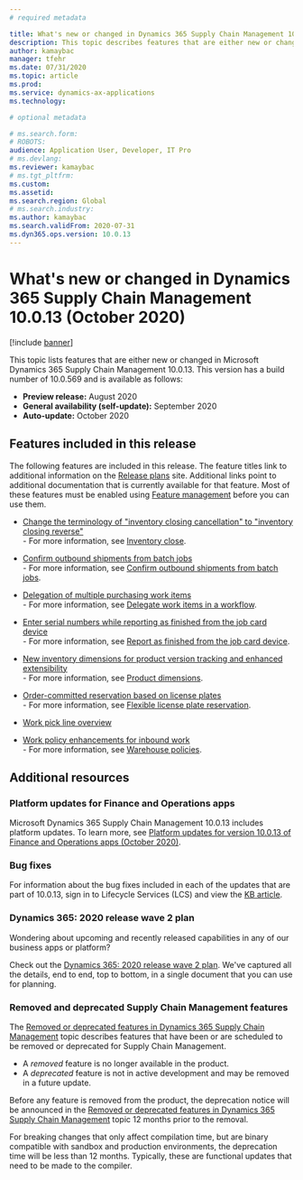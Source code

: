 ```yaml
---
# required metadata

title: What's new or changed in Dynamics 365 Supply Chain Management 10.0.13 (October 2020)
description: This topic describes features that are either new or changed in Dynamics 365 Supply Chain Management 10.0.13. 
author: kamaybac
manager: tfehr
ms.date: 07/31/2020
ms.topic: article
ms.prod: 
ms.service: dynamics-ax-applications
ms.technology: 

# optional metadata

# ms.search.form: 
# ROBOTS: 
audience: Application User, Developer, IT Pro
# ms.devlang: 
ms.reviewer: kamaybac
# ms.tgt_pltfrm: 
ms.custom: 
ms.assetid: 
ms.search.region: Global
# ms.search.industry: 
ms.author: kamaybac
ms.search.validFrom: 2020-07-31 
ms.dyn365.ops.version: 10.0.13
---
```


# What's new or changed in Dynamics 365 Supply Chain Management 10.0.13 (October 2020)

[!include [banner](../includes/banner.md)]

This topic lists features that are either new or changed in Microsoft Dynamics 365 Supply Chain Management 10.0.13. This version has a build number of 10.0.569 and is available as follows:

- **Preview release:** August 2020
- **General availability (self-update):** September 2020
- **Auto-update:** October 2020

## Features included in this release

The following features are included in this release. The feature titles link to additional information on the [Release plans](https://docs.microsoft.com/dynamics365/release-plans/) site. Additional links point to additional documentation that is currently available for that feature. Most of these features must be enabled using [Feature management](../../fin-ops-core/fin-ops/get-started/feature-management/feature-management-overview.md) before you can use them.

- [Change the terminology of "inventory closing cancellation" to "inventory closing reverse"](https://docs.microsoft.com/dynamics365-release-plan/2020wave1/dynamics365-supply-chain-management/change-terminology-inventory-closing-cancellation-inventory-closing-reverse)<br> - For more information, see [Inventory close](../cost-management/inventory-close.md).

- [Confirm outbound shipments from batch jobs](https://docs.microsoft.com/dynamics365-release-plan/2020wave2/finance-operations/dynamics365-supply-chain-management/confirm-outbound-shipments-batch-jobs)<br> - For more information, see [Confirm outbound shipments from batch jobs](../warehousing/confirm-outbound-shipments-from-batch-jobs.md).

- [Delegation of multiple purchasing work items](https://docs.microsoft.com/dynamics365-release-plan/2020wave1/dynamics365-supply-chain-management/delegation-multiple-purchasing-work-items)<br> - For more information, see [Delegate work items in a workflow](../../fin-ops-core/fin-ops/organization-administration/tasks/delegate-work-items-workflow.md).

- [Enter serial numbers while reporting as finished from the job card device](https://docs.microsoft.com/dynamics365-release-plan/2020wave2/finance-operations/dynamics365-supply-chain-management/enter-serial-numbers-while-reporting-as-finished-job-card-device)<br> - For more information, see [Report as finished from the job card device](../production-control/report-finished-job-device.md).

- [New inventory dimensions for product version tracking and enhanced extensibility](https://docs.microsoft.com/dynamics365-release-plan/2020wave2/finance-operations/dynamics365-supply-chain-management/new-inventory-dimensions-product-version-tracking-enhanced-extensibility)<br> - For more information, see [Product dimensions](../pim/product-dimensions.md).

- [Order-committed reservation based on license plates](https://docs.microsoft.com/dynamics365-release-plan/2020wave2/finance-operations/dynamics365-supply-chain-management/order-committed-reservation-based-license-plates-lp-picking-processing)<br> - For more information, see [Flexible license plate reservation](../warehousing/flexible-warehouse-level-dimension-reservation.md#flexible-license-plate-reservation).

- [Work pick line overview](https://docs.microsoft.com/dynamics365-release-plan/2020wave2/finance-operations/dynamics365-supply-chain-management/work-pick-line-overview)

- [Work policy enhancements for inbound work](https://docs.microsoft.com/dynamics365-release-plan/2020wave2/finance-operations/dynamics365-supply-chain-management/work-policy-enhancements-inbound-work)<br> - For more information, see [Warehouse policies](../warehousing/warehouse-work-policies.md).

## Additional resources

### Platform updates for Finance and Operations apps

Microsoft Dynamics 365 Supply Chain Management 10.0.13 includes platform updates. To learn more, see [Platform updates for version 10.0.13 of Finance and Operations apps (October 2020)](../../fin-ops-core/dev-itpro/get-started/whats-new-platform-updates-10-0-13.md).

### Bug fixes

For information about the bug fixes included in each of the updates that are part of 10.0.13, sign in to Lifecycle Services (LCS) and view the [KB article](https://fix.lcs.dynamics.com/Issue/Details?bugId=476824&dbType=3&qc=18d329e7d9887a622bada690791f5814dbbef22bb6f4eaada3718299f40132fd). 

### Dynamics 365: 2020 release wave 2 plan

Wondering about upcoming and recently released capabilities in any of our business apps or platform?

Check out the [Dynamics 365: 2020 release wave 2 plan](https://docs.microsoft.com/dynamics365-release-plan/2020wave2/index). We've captured all the details, end to end, top to bottom, in a single document that you can use for planning.

### Removed and deprecated Supply Chain Management features

The [Removed or deprecated features in Dynamics 365 Supply Chain Management](removed-deprecated-features-scm-updates.md) topic describes features that have been or are scheduled to be removed or deprecated for Supply Chain Management.

- A *removed* feature is no longer available in the product.
- A *deprecated* feature is not in active development and may be removed in a future update.

Before any feature is removed from the product, the deprecation notice will be announced in the [Removed or deprecated features in Dynamics 365 Supply Chain Management](removed-deprecated-features-scm-updates.md) topic 12 months prior to the removal.

For breaking changes that only affect compilation time, but are binary compatible with sandbox and production environments, the deprecation time will be less than 12 months. Typically, these are functional updates that need to be made to the compiler.

